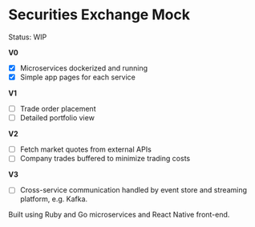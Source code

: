 # Securities Exchange Mock

Status: WIP

**V0**
- [X] Microservices dockerized and running
- [X] Simple app pages for each service

**V1**
- [ ] Trade order placement
- [ ] Detailed portfolio view

**V2**
- [ ] Fetch market quotes from external APIs
- [ ] Company trades buffered to minimize trading costs

**V3**
- [ ] Cross-service communication handled by event store and streaming platform, e.g. Kafka.

Built using Ruby and Go microservices and React Native front-end.